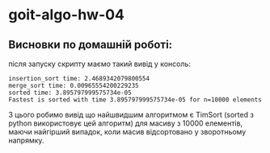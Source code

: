 # goit-algo-hw-04

## Висновки по домашній роботі:

після запуску скрипту маємо такий вивід у консоль:

```
insertion_sort time: 2.4689342079800554
merge_sort time: 0.00965554200229235
sorted time: 3.895797999575734e-05
Fastest is sorted with time 3.895797999575734e-05 for n=10000 elements
```

З цього робимо вивід що найшвидшим алгоритмом є TimSort (sorted з python використовує цей алгоритм) для масиву з 10000 елементів, маючи найгірший випадок, коли масив відсортовано у зворотньому напрямку.
